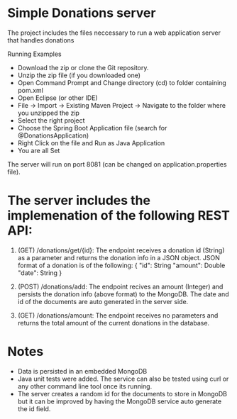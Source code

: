 # Simple Donations server

The project includes the files neccessary to run a web application server that handles donations

Running Examples
* Download the zip or clone the Git repository.
* Unzip the zip file (if you downloaded one)
* Open Command Prompt and Change directory (cd) to folder containing pom.xml
* Open Eclipse (or other IDE)
* File -> Import -> Existing Maven Project -> Navigate to the folder where you unzipped the zip
* Select the right project
* Choose the Spring Boot Application file (search for @DonationsApplication)
* Right Click on the file and Run as Java Application
* You are all Set

The server will run on port 8081 (can be changed on application.properties file).

# The server includes the implemenation of the following REST API:

1) (GET) /donations/get/{id}: 
The endpoint receives a donation id (String) as a parameter and returns the donation info in a JSON object.
JSON format of a donation is of the following: 
{
  "id": String
  "amount": Double
  "date": String
}

2) (POST) /donations/add: 
The endpoint recives an amount (Integer) and persists the donation info (above format) to the MongoDB.
The date and id of the documents are auto generated in the server side.

3) (GET) /donations/amount: 
The endpoint receives no parameters and returns the total amount of the current donations in the database.

# Notes

* Data is persisted in an embedded MongoDB
* Java unit tests were added. The service can also be tested using curl or any other command line tool once its running.
* The server creates a random id for the documents to store in MongoDB but it can be improved by having the MongoDB service auto generate the id field.

